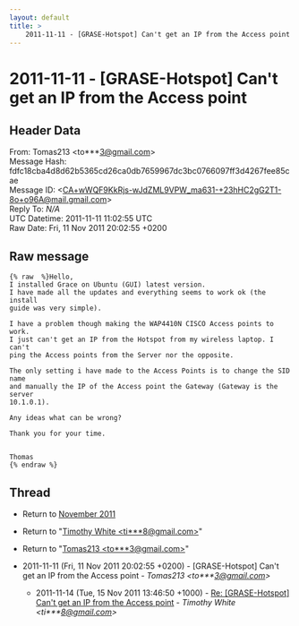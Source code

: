 ```yaml
---
layout: default
title: >
    2011-11-11 - [GRASE-Hotspot] Can't get an IP from the Access point
---
```


# 2011-11-11 - [GRASE-Hotspot] Can't get an IP from the Access point

## Header Data

From: Tomas213 \<to***3@gmail.com\><br>
Message Hash: fdfc18cba4d8d62b5365cd26ca0db7659967dc3bc0766097ff3d4267fee85cae<br>
Message ID: \<CA+wWQF9KkRjs-wJdZML9VPW_ma631-+23hHC2gG2T1-8o+o96A@mail.gmail.com\><br>
Reply To: _N/A_<br>
UTC Datetime: 2011-11-11 11:02:55 UTC<br>
Raw Date: Fri, 11 Nov 2011 20:02:55 +0200<br>

## Raw message

```
{% raw  %}Hello,
I installed Grace on Ubuntu (GUI) latest version.
I have made all the updates and everything seems to work ok (the install
guide was very simple).

I have a problem though making the WAP4410N CISCO Access points to work.
I just can't get an IP from the Hotspot from my wireless laptop. I can't
ping the Access points from the Server nor the opposite.

The only setting i have made to the Access Points is to change the SID name
and manually the IP of the Access point the Gateway (Gateway is the server
10.1.0.1).

Any ideas what can be wrong?

Thank you for your time.


Thomas
{% endraw %}
```

## Thread

+ Return to [November 2011](/archive/2011/11)

+ Return to "[Timothy White <ti***8<span>@</span>gmail.com>](/authors/ti___8_at_gmail_com)"
+ Return to "[Tomas213 <to***3<span>@</span>gmail.com>](/authors/to___3_at_gmail_com)"

+ 2011-11-11 (Fri, 11 Nov 2011 20:02:55 +0200) - [GRASE-Hotspot] Can't get an IP from the Access point - _Tomas213 \<to***3@gmail.com\>_
  + 2011-11-14 (Tue, 15 Nov 2011 13:46:50 +1000) - [Re: [GRASE-Hotspot] Can't get an IP from the Access point](/archive/2011/11/e6fc30a077518c5ff9958721d53074ee8ce667cec4cd35eabbdea1ce082e7ee4) - _Timothy White \<ti***8@gmail.com\>_

